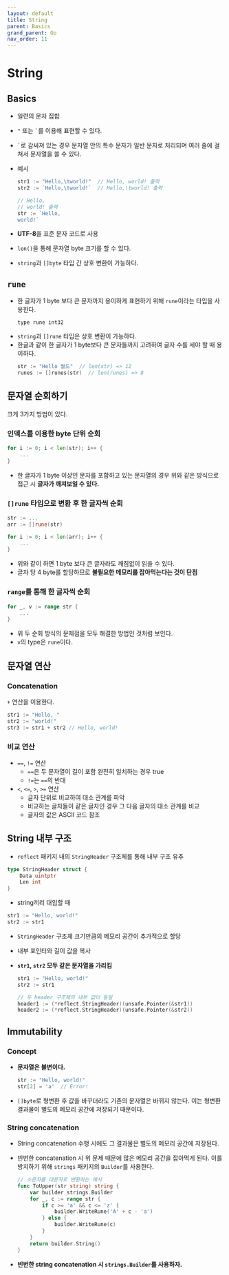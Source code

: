 ```yaml
---
layout: default
title: String
parent: Basics
grand_parent: Go
nav_order: 11
---
```


# String

## Basics

- 일련의 문자 집합
- `"` 또는 `` ` ``를 이용해 표현할 수 있다.
- `` ` ``로 감싸져 있는 경우 문자열 안의 특수 문자가 일반 문자로 처리되며 여러 줄에 걸쳐서 문자열을 쓸 수 있다.
- 예시

  ```go
  str1 := "Hello,\tworld!"  // Hello, world! 출력
  str2 := `Hello,\tworld!`  // Hello,\tworld! 출력
  ```

  ```go
  // Hello,
  // world! 출력
  str := `Hello,
  world!`
  ```

- **UTF-8**을 표준 문자 코드로 사용
- `len()`을 통해 문자열 byte 크기를 할 수 있다.
- `string`과 `[]byte` 타입 간 상호 변환이 가능하다.

## `rune`

- 한 글자가 1 byte 보다 큰 문자까지 용이하게 표현하기 위해 `rune`이라는 타입을 사용한다.
  ```
  type rune int32
  ```
- `string`과 `[]rune` 타입은 상호 변환이 가능하다.
- 한글과 같이 한 글자가 1 byte보다 큰 문자들까지 고려하여 글자 수를 세야 할 때 용이하다.
  ```go
  str := "Hello 월드"  // len(str) => 12
  runes := []runes(str)  // len(runes) => 8
  ```

## 문자열 순회하기

크게 3가지 방법이 있다.

### 인덱스를 이용한 byte 단위 순회

```go
for i := 0; i < len(str); i++ {
    ...
}
```

- 한 글자가 1 byte 이상인 문자를 포함하고 있는 문자열의 경우 위와 같은 방식으로 접근 시 **글자가 깨져보일 수 있다.**

### `[]rune` 타입으로 변환 후 한 글자씩 순회

```go
str := ...
arr := []rune(str)

for i := 0; i < len(arr); i++ {
    ...
}
```

- 위와 같이 하면 1 byte 보다 큰 글자라도 깨짐없이 읽을 수 있다.
- 글자 당 4 byte를 할당하므로 **불필요한 메모리를 잡아먹는다는 것이 단점**

### `range`를 통해 한 글자씩 순회

```go
for _, v := range str {
    ...
}
```

- 위 두 순회 방식의 문제점을 모두 해결한 방법인 것처럼 보인다.
- `v`의 type은 `rune`이다.

## 문자열 연산

### Concatenation

`+` 연산을 이용한다.

```go
str1 := "Hello, "
str2 := "world!"
str3 := str1 + str2 // Hello, world!
```

### 비교 연산

- `==`, `!=` 연산
  - `==`은 두 문자열이 길이 포함 완전히 일치하는 경우 true
  - `!=`는 `==`의 반대
- `<`, `<=`, `>`, `>=` 연산
  - 글자 단위로 비교하여 대소 관계를 파악
  - 비교하는 글자들이 같은 글자인 경우 그 다음 글자의 대소 관계를 비교
  - 글자의 값은 ASCII 코드 참조

## String 내부 구조

- `reflect` 패키지 내의 `StringHeader` 구조체를 통해 내부 구조 유추

```go
type StringHeader struct {
    Data uintptr
    Len int
}
```

- string끼리 대입할 때

```go
str1 := "Hello, world!"
str2 := str1
```

- `StringHeader` 구조체 크기만큼의 메모리 공간이 추가적으로 할당
- 내부 포인터와 길이 값을 복사
- **`str1`, `str2` 모두 같은 문자열을 가리킴**

  ```go
  str1 := "Hello, world!"
  str2 := str1

  // 두 header 구조체의 내부 값이 동일
  header1 := (*reflect.StringHeader)(unsafe.Pointer(&str1))
  header2 := (*reflect.StringHeader)(unsafe.Pointer(&str2))
  ```

## Immutability

### Concept

- **문자열은 불변이다.**
  ```go
  str := "Hello, world!"
  str[2] = 'a'  // Error!
  ```
- `[]byte`로 형변환 후 값을 바꾸더라도 기존의 문자열은 바뀌지 않는다. 이는 형변환 결과물이 별도의 메모리 공간에 저장되기 때문이다.

### String concatenation

- String concatenation 수행 시에도 그 결과물은 별도의 메모리 공간에 저장된다.
- 빈번한 concatenation 시 위 문제 때문에 많은 메모리 공간을 잡아먹게 된다. 이를 방지하기 위해 `strings` 패키지의 `Builder`를 사용한다.

  ```go
  // 소문자를 대문자로 변환하는 예시
  func ToUpper(str string) string {
      var builder strings.Builder
      for _, c := range str {
          if c >= 'a' && c <= 'z' {
              builder.WriteRune('A' + c - 'a')
          } else {
              builder.WriteRune(c)
          }
      }
      return builder.String()
  }

  ```

- **빈번한 string concatenation 시 `strings.Builder`를 사용하자.**
